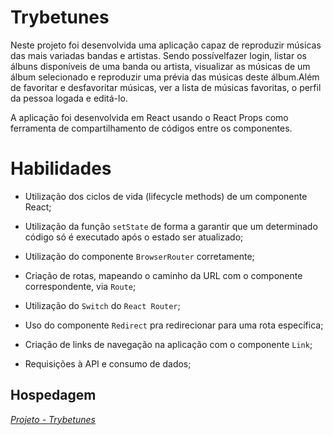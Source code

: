 # Trybetunes

Neste projeto foi desenvolvida uma aplicação capaz de reproduzir músicas das mais variadas bandas e artistas. Sendo possívelfazer login, listar os álbuns disponíveis de uma banda ou artista, visualizar as músicas de um álbum selecionado e reproduzir uma prévia das músicas deste álbum.Além de favoritar e desfavoritar músicas, ver a lista de músicas favoritas, o perfil da pessoa logada e editá-lo.

A aplicação foi desenvolvida em React usando o React Props como ferramenta de compartilhamento de códigos entre os componentes.


# Habilidades

- Utilização dos ciclos de vida (lifecycle methods) de um componente React;

- Utilização da função `setState` de forma a garantir que um determinado código só é executado após o estado ser atualizado;

- Utilização do componente `BrowserRouter` corretamente;

- Criação de rotas, mapeando o caminho da URL com o componente correspondente, via `Route`;

- Utilização do `Switch` do `React Router`;

- Uso do componente `Redirect` pra redirecionar para uma rota específica;

- Criação de links de navegação na aplicação com o componente `Link`;

- Requisições à API e consumo de dados;


## Hospedagem

_[Projeto - Trybetunes](https://trybetunes-project-geovanaaugusta.vercel.app//)_